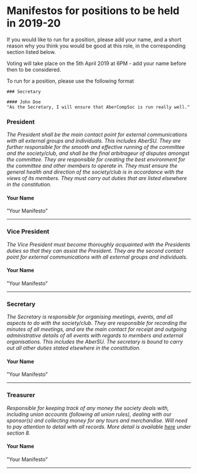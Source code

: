 # Manifestos for positions to be held in 2019-20
If you would like to run for a position, please add your name, and a short reason
why you think you would be good at this role, in the corresponding section listed below.

Voting will take place on the 5th April 2019 at 6PM - add your name before then to be considered.

To run for a position, please use the following format

```
### Secretary

#### John Doe
"As the Secretary, I will ensure that AberCompSoc is run really well."

```


### President
*The President shall be the main contact point for external communications with
all external groups and individuals. This includes AberSU. They are further responsible for the
smooth and effective running of the committee and the society/club, and shall be the final arbitrageur
of disputes amongst the committee. They are responsible for creating the best environment for the
committee and other members to operate in. They must ensure the general health and direction of
the society/club is in accordance with the views of its members. They must carry out duties that are
listed elsewhere in the constitution.*

#### Your Name
"Your Manifesto"

---

### Vice President
*The Vice President must become thoroughly acquainted with the Presidents duties so that they can assist the President. They are the second contact point for external communications with all external groups and individuals.*

#### Your Name
"Your Manifesto"

---

### Secretary
*The Secretary is responsible for organising meetings, events, and all aspects to do with the
society/club. They are responsible for recording the minutes of all meetings, and are the main
contact for receipt and outgoing administrative details of all events with regards to members and
external organisations. This includes the AberSU. The secretary is bound to carry out all other
duties stated elsewhere in the constitution.*

#### Your Name
"Your Manifesto"

---
### Treasurer
*Responsible for keeping track of any money the society deals with, including union accounts (following all union rules), dealing with our sponsor(s) and collecting money for any tours and merchandise. Will need to pay attention to detail with all records. More detail is available [here](https://github.com/abercompsoc/official-docs/blob/master/Constitution%20(SocietiesSports%2016.17).pdf) under section 8.*

#### Your Name
"Your Manifesto"

---
